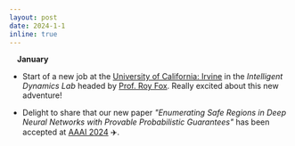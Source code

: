 ```yaml
---
layout: post
date: 2024-1-1
inline: true
---
```


&emsp;**January** 

- Start of a new job at the <a href='https://uci.edu'>University of California: Irvine</a> in the *Intelligent Dynamics Lab* headed by <a href='https://royf.org'>Prof. Roy Fox</a>. Really excited about this new adventure!

- Delight to share that our new paper *"Enumerating Safe Regions in Deep Neural Networks with Provable Probabilistic Guarantees"* has been accepted at <a href='https://aaai.org/aaai-conference/'>AAAI 2024</a> ✈️.